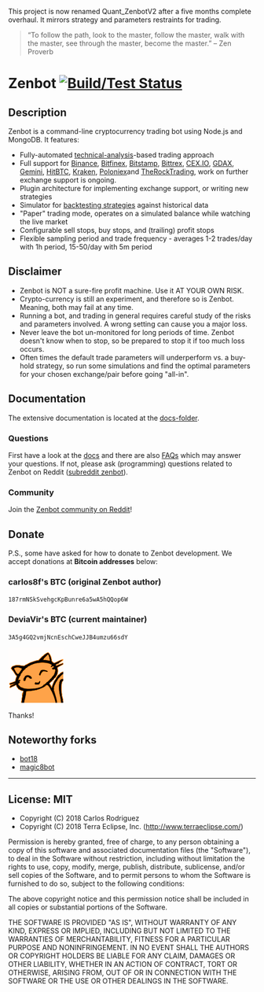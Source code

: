 This project is now renamed Quant_ZenbotV2 after a five months complete overhaul. It mirrors strategy and parameters restraints for trading.

> “To follow the path, look to the master, follow the master, walk with the master, see through the master, become the master.”
> – Zen Proverb

# Zenbot [![Build/Test Status](https://travis-ci.org/DeviaVir/zenbot.svg?branch=master)](https://travis-ci.org/DeviaVir/zenbot) 

## Description

Zenbot is a command-line cryptocurrency trading bot using Node.js and MongoDB. It features:

- Fully-automated [technical-analysis](https://stockcharts.com/school/doku.php?id=chart_school:technical_indicators:introduction_to_technical_indicators_and_oscillators)-based trading approach
- Full support for [Binance](https://www.binance.com/), [Bitfinex](https://www.bitfinex.com/), [Bitstamp](https://www.bitstamp.net/), [Bittrex](https://bittrex.com/), [CEX.IO](https://cex.io/), [GDAX](https://gdax.com/), [Gemini](https://gemini.com/), [HitBTC](https://hitbtc.com/), [Kraken](https://www.kraken.com/), [Poloniex](https://poloniex.com/)and [TheRockTrading](https://www.therocktrading.com/), work on further exchange support is ongoing.
- Plugin architecture for implementing exchange support, or writing new strategies
- Simulator for [backtesting strategies](https://gist.github.com/carlos8f/b09a734cf626ffb9bb3bcb1ca35f3db4) against historical data
- "Paper" trading mode, operates on a simulated balance while watching the live market
- Configurable sell stops, buy stops, and (trailing) profit stops
- Flexible sampling period and trade frequency - averages 1-2 trades/day with 1h period, 15-50/day with 5m period

## Disclaimer

- Zenbot is NOT a sure-fire profit machine. Use it AT YOUR OWN RISK.
- Crypto-currency is still an experiment, and therefore so is Zenbot. Meaning, both may fail at any time.
- Running a bot, and trading in general requires careful study of the risks and parameters involved. A wrong setting can cause you a major loss.
- Never leave the bot un-monitored for long periods of time. Zenbot doesn't know when to stop, so be prepared to stop it if too much loss occurs.
- Often times the default trade parameters will underperform vs. a buy-hold strategy, so run some simulations and find the optimal parameters for your chosen exchange/pair before going "all-in".

## Documentation

The extensive documentation is located at the [docs-folder](docs/).

### Questions

First have a look at the [docs](docs/) and there are also [FAQs](docs/FAQ.md) which may answer your questions.
If not, please ask (programming) questions related to Zenbot on Reddit ([subreddit zenbot](https://reddit.com/r/zenbot)).

### Community

Join the [Zenbot community on Reddit](https://reddit.com/r/zenbot)!

## Donate

P.S., some have asked for how to donate to Zenbot development. We accept donations at **Bitcoin addresses** below:

### carlos8f's BTC (original Zenbot author)

`187rmNSkSvehgcKpBunre6a5wA5hQQop6W`

### DeviaVir's BTC (current maintainer)

`3A5g4GQ2vmjNcnEschCweJJB4umzu66sdY`

![zenbot logo](assets/zenbot_square.png)

Thanks!

## Noteworthy forks

- [bot18](https://medium.com/@carlos8f_11468/introducing-bot18-the-new-crypto-trading-bot-to-supersede-zenbot-and-unleash-the-zalgo-da8464b41e53)
- [magic8bot](https://github.com/notVitaliy/magic8bot)

- - -

## License: MIT

- Copyright (C) 2018 Carlos Rodriguez
- Copyright (C) 2018 Terra Eclipse, Inc. (http://www.terraeclipse.com/)

Permission is hereby granted, free of charge, to any person obtaining a copy
of this software and associated documentation files (the &quot;Software&quot;), to deal
in the Software without restriction, including without limitation the rights
to use, copy, modify, merge, publish, distribute, sublicense, and/or sell
copies of the Software, and to permit persons to whom the Software is furnished
to do so, subject to the following conditions:

The above copyright notice and this permission notice shall be included in
all copies or substantial portions of the Software.

THE SOFTWARE IS PROVIDED &quot;AS IS&quot;, WITHOUT WARRANTY OF ANY KIND, EXPRESS OR
IMPLIED, INCLUDING BUT NOT LIMITED TO THE WARRANTIES OF MERCHANTABILITY,
FITNESS FOR A PARTICULAR PURPOSE AND NONINFRINGEMENT. IN NO EVENT SHALL THE
AUTHORS OR COPYRIGHT HOLDERS BE LIABLE FOR ANY CLAIM, DAMAGES OR OTHER
LIABILITY, WHETHER IN AN ACTION OF CONTRACT, TORT OR OTHERWISE, ARISING FROM,
OUT OF OR IN CONNECTION WITH THE SOFTWARE OR THE USE OR OTHER DEALINGS IN THE
SOFTWARE.
